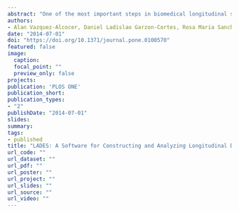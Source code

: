```yaml
---
abstract: "One of the most important steps in biomedical longitudinal studies is choosing a good experimental design that can provide high accuracy in the analysis of results with a minimum sample size. Several methods for constructing efficient longitudinal designs have been developed based on power analysis and the statistical model used for analyzing the final results. However, development of this technology is not available to practitioners through user-friendly software. In this paper we introduce LADES (Longitudinal Analysis and Design of Experiments Software) as an alternative and easy-to-use tool for conducting longitudinal analysis and constructing efficient longitudinal designs. LADES incorporates methods for creating cost-efficient longitudinal designs, unequal longitudinal designs, and simple longitudinal designs. In addition, LADES includes different methods for analyzing longitudinal data such as linear mixed models, generalized estimating equations, among others. A study of European eels is reanalyzed in order to show LADES capabilities. Three treatments contained in three aquariums with five eels each were analyzed. Data were collected from 0 up to the 12th week post treatment for all the eels (complete design). The response under evaluation is sperm volume. A linear mixed model was fitted to the results using LADES. The complete design had a power of 88.7% using 15 eels. With LADES we propose the use of an unequal design with only 14 eels and 89.5% efficiency. LADES was developed as a powerful and simple tool to promote the use of statistical methods for analyzing and creating longitudinal experiments in biomedical research."
authors:
- Alan Vazquez-Alcocer, Daniel Ladislao Garzon-Cortes, Rosa Maria Sanchez-Casas
date: "2014-07-01"
doi: "https://doi.org/10.1371/journal.pone.0100570"
featured: false
image:
  caption:
  focal_point: ""
  preview_only: false
projects:
publication: 'PLOS ONE'
publication_short: 
publication_types:
- "2"
publishDate: "2014-07-01"
slides:
summary:
tags:
- published
title: "LADES: A Software for Constructing and Analyzing Longitudinal Designs in Biomedical Research"
url_code: ""
url_dataset: ""
url_pdf: ""
url_poster: ""
url_project: ""
url_slides: ""
url_source: ""
url_video: ""
---
```

